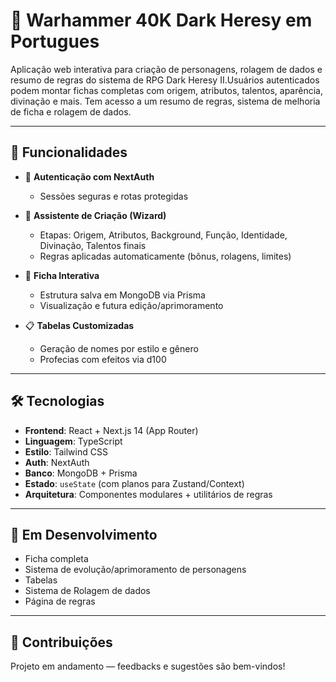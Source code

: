# 🧙 Warhammer 40K Dark Heresy em Portugues

Aplicação web interativa para criação de personagens, rolagem de dados e resumo de regras do sistema de RPG Dark Heresy II.Usuários autenticados podem montar fichas completas com origem, atributos, talentos, aparência, divinação e mais. Tem acesso a um resumo de regras, sistema de melhoria de ficha e rolagem de dados.

---

## 🚀 Funcionalidades

- 🔐 **Autenticação com NextAuth**
  - Sessões seguras e rotas protegidas

- 🧙 **Assistente de Criação (Wizard)**
  - Etapas: Origem, Atributos, Background, Função, Identidade, Divinação, Talentos finais
  - Regras aplicadas automaticamente (bônus, rolagens, limites)

- 📑 **Ficha Interativa**
  - Estrutura salva em MongoDB via Prisma
  - Visualização e futura edição/aprimoramento

- 📋 **Tabelas Customizadas**
  - Geração de nomes por estilo e gênero
  - Profecias com efeitos via d100

---

## 🛠️ Tecnologias

- **Frontend**: React + Next.js 14 (App Router)
- **Linguagem**: TypeScript
- **Estilo**: Tailwind CSS
- **Auth**: NextAuth
- **Banco**: MongoDB + Prisma
- **Estado**: `useState` (com planos para Zustand/Context)
- **Arquitetura**: Componentes modulares + utilitários de regras

---

## 📌 Em Desenvolvimento

- Ficha completa
- Sistema de evolução/aprimoramento de personagens
- Tabelas
- Sistema de Rolagem de dados
- Página de regras


---

## 🤝 Contribuições

Projeto em andamento — feedbacks e sugestões são bem-vindos!